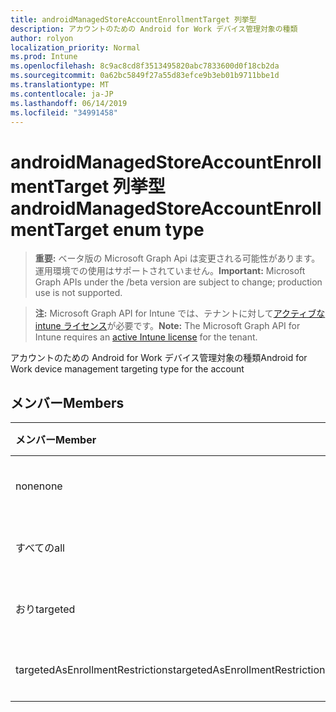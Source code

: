 ```yaml
---
title: androidManagedStoreAccountEnrollmentTarget 列挙型
description: アカウントのための Android for Work デバイス管理対象の種類
author: rolyon
localization_priority: Normal
ms.prod: Intune
ms.openlocfilehash: 8c9ac8cd8f3513495820abc7833600d0f18cb2da
ms.sourcegitcommit: 0a62bc5849f27a55d83efce9b3eb01b9711bbe1d
ms.translationtype: MT
ms.contentlocale: ja-JP
ms.lasthandoff: 06/14/2019
ms.locfileid: "34991458"
---
```

# <a name="androidmanagedstoreaccountenrollmenttarget-enum-type"></a><span data-ttu-id="e669a-103">androidManagedStoreAccountEnrollmentTarget 列挙型</span><span class="sxs-lookup"><span data-stu-id="e669a-103">androidManagedStoreAccountEnrollmentTarget enum type</span></span>

> <span data-ttu-id="e669a-104">**重要:** ベータ版の Microsoft Graph Api は変更される可能性があります。運用環境での使用はサポートされていません。</span><span class="sxs-lookup"><span data-stu-id="e669a-104">**Important:** Microsoft Graph APIs under the /beta version are subject to change; production use is not supported.</span></span>

> <span data-ttu-id="e669a-105">**注:** Microsoft Graph API for Intune では、テナントに対して[アクティブな intune ライセンス](https://go.microsoft.com/fwlink/?linkid=839381)が必要です。</span><span class="sxs-lookup"><span data-stu-id="e669a-105">**Note:** The Microsoft Graph API for Intune requires an [active Intune license](https://go.microsoft.com/fwlink/?linkid=839381) for the tenant.</span></span>

<span data-ttu-id="e669a-106">アカウントのための Android for Work デバイス管理対象の種類</span><span class="sxs-lookup"><span data-stu-id="e669a-106">Android for Work device management targeting type for the account</span></span>

## <a name="members"></a><span data-ttu-id="e669a-107">メンバー</span><span class="sxs-lookup"><span data-stu-id="e669a-107">Members</span></span>
|<span data-ttu-id="e669a-108">メンバー</span><span class="sxs-lookup"><span data-stu-id="e669a-108">Member</span></span>|<span data-ttu-id="e669a-109">値</span><span class="sxs-lookup"><span data-stu-id="e669a-109">Value</span></span>|<span data-ttu-id="e669a-110">説明</span><span class="sxs-lookup"><span data-stu-id="e669a-110">Description</span></span>|
|:---|:---|:---|
|<span data-ttu-id="e669a-111">none</span><span class="sxs-lookup"><span data-stu-id="e669a-111">none</span></span>|<span data-ttu-id="e669a-112">.0</span><span class="sxs-lookup"><span data-stu-id="e669a-112">0</span></span>|<span data-ttu-id="e669a-113">まだ文書化されていません</span><span class="sxs-lookup"><span data-stu-id="e669a-113">Not yet documented</span></span>|
|<span data-ttu-id="e669a-114">すべての</span><span class="sxs-lookup"><span data-stu-id="e669a-114">all</span></span>|<span data-ttu-id="e669a-115">1-d</span><span class="sxs-lookup"><span data-stu-id="e669a-115">1</span></span>|<span data-ttu-id="e669a-116">まだ文書化されていません</span><span class="sxs-lookup"><span data-stu-id="e669a-116">Not yet documented</span></span>|
|<span data-ttu-id="e669a-117">おり</span><span class="sxs-lookup"><span data-stu-id="e669a-117">targeted</span></span>|<span data-ttu-id="e669a-118">pbm-2</span><span class="sxs-lookup"><span data-stu-id="e669a-118">2</span></span>|<span data-ttu-id="e669a-119">まだ文書化されていません</span><span class="sxs-lookup"><span data-stu-id="e669a-119">Not yet documented</span></span>|
|<span data-ttu-id="e669a-120">targetedAsEnrollmentRestrictions</span><span class="sxs-lookup"><span data-stu-id="e669a-120">targetedAsEnrollmentRestrictions</span></span>|<span data-ttu-id="e669a-121">1/3</span><span class="sxs-lookup"><span data-stu-id="e669a-121">3</span></span>|<span data-ttu-id="e669a-122">まだ文書化されていません</span><span class="sxs-lookup"><span data-stu-id="e669a-122">Not yet documented</span></span>|





